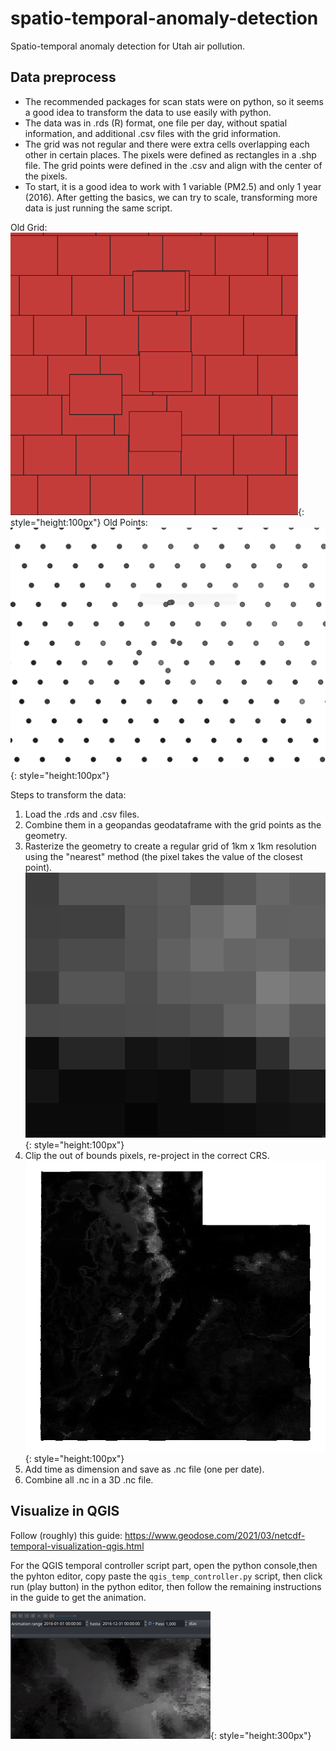# spatio-temporal-anomaly-detection

Spatio-temporal anomaly detection for Utah air pollution.

## Data preprocess

- The recommended packages for scan stats were on python, so it seems a good idea to transform the data to use easily with python.
- The data was in .rds (R) format, one file per day, without spatial information, and additional .csv files with the grid information.
- The grid was not regular and there were extra cells overlapping each other in certain places. The pixels were defined as rectangles in a .shp file. The grid points were defined in the .csv and align with the center of the pixels.
- To start, it is a good idea to work with 1 variable (PM2.5) and only 1 year (2016). After getting the basics, we can try to scale, transforming more data is just running the same script.

Old Grid:
![](original_pixels.png){: style="height:100px"}
Old Points:
![](original_points.png){: style="height:100px"}

Steps to transform the data:

1. Load the .rds and .csv files.
2. Combine them in a geopandas geodataframe with the grid points as the geometry.
3. Rasterize the geometry to create a regular grid of 1km x 1km resolution using the "nearest" method (the pixel takes the value of the closest point).
![](new_pixels.png){: style="height:100px"}
4. Clip the out of bounds pixels, re-project in the correct CRS.
![](new_img.png){: style="height:100px"}
5. Add time as dimension and save as .nc file (one per date).
6. Combine all .nc in a 3D .nc file.

## Visualize in QGIS

Follow (roughly) this guide: https://www.geodose.com/2021/03/netcdf-temporal-visualization-qgis.html

For the QGIS temporal controller script part, open the python console,then the pyhton editor, copy paste the `qgis_temp_controller.py` script, then click run (play button) in the python editor, then follow the remaining instructions in the guide to get the animation.

![](qgis.gif){: style="height:300px"}
